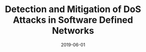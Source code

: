 ---
title: "Detection and Mitigation of DoS Attacks in Software Defined Networks"
collection: publications
permalink: https://goldsainteagle.github.io/shanggao.github.io/files/Detection_and_Mitigation_of_DoS_Attacks_in_Software_Defined_Networks.pdf
category: 'Network security, SDN security, DDoS attacks'
date: 2019-06-01
venue: 'IEEE/ACM Transactions on Networking (ToN)'
citation: 'S. Gao, Z. Peng, B. Xiao, A. Hu, Y. Song, and K. Ren, “Detection and Mitigation of DoS Attacks in Software Defined Networks”, <i>IEEE/ACM Transactions on Networking (ToN)</i>, Vol. 28, No. 3, June 2020.'
citebib: https://goldsainteagle.github.io/shanggao.github.io/files/Detection_and_Mitigation_of_DoS_Attacks_in_Software_Defined_Networks.bib
---